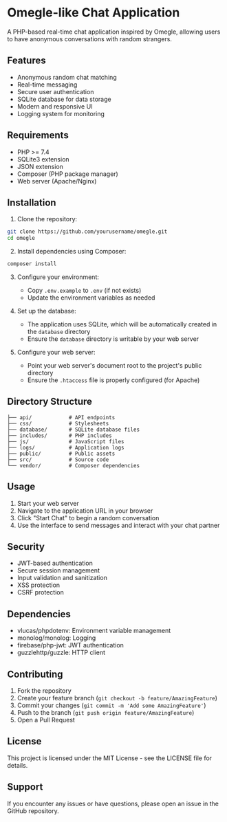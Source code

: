 # Omegle-like Chat Application

A PHP-based real-time chat application inspired by Omegle, allowing users to have anonymous conversations with random strangers.

## Features

- Anonymous random chat matching
- Real-time messaging
- Secure user authentication
- SQLite database for data storage
- Modern and responsive UI
- Logging system for monitoring

## Requirements

- PHP >= 7.4
- SQLite3 extension
- JSON extension
- Composer (PHP package manager)
- Web server (Apache/Nginx)

## Installation

1. Clone the repository:

```bash
git clone https://github.com/yourusername/omegle.git
cd omegle
```

2. Install dependencies using Composer:

```bash
composer install
```

3. Configure your environment:

   - Copy `.env.example` to `.env` (if not exists)
   - Update the environment variables as needed

4. Set up the database:

   - The application uses SQLite, which will be automatically created in the `database` directory
   - Ensure the `database` directory is writable by your web server

5. Configure your web server:
   - Point your web server's document root to the project's public directory
   - Ensure the `.htaccess` file is properly configured (for Apache)

## Directory Structure

```
├── api/            # API endpoints
├── css/            # Stylesheets
├── database/       # SQLite database files
├── includes/       # PHP includes
├── js/             # JavaScript files
├── logs/           # Application logs
├── public/         # Public assets
├── src/            # Source code
└── vendor/         # Composer dependencies
```

## Usage

1. Start your web server
2. Navigate to the application URL in your browser
3. Click "Start Chat" to begin a random conversation
4. Use the interface to send messages and interact with your chat partner

## Security

- JWT-based authentication
- Secure session management
- Input validation and sanitization
- XSS protection
- CSRF protection

## Dependencies

- vlucas/phpdotenv: Environment variable management
- monolog/monolog: Logging
- firebase/php-jwt: JWT authentication
- guzzlehttp/guzzle: HTTP client

## Contributing

1. Fork the repository
2. Create your feature branch (`git checkout -b feature/AmazingFeature`)
3. Commit your changes (`git commit -m 'Add some AmazingFeature'`)
4. Push to the branch (`git push origin feature/AmazingFeature`)
5. Open a Pull Request

## License

This project is licensed under the MIT License - see the LICENSE file for details.

## Support

If you encounter any issues or have questions, please open an issue in the GitHub repository.
